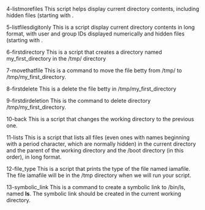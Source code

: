 4-listmorefiles
This script helps display current directory contents, including hidden files (starting with .

5-listfilesdigitonly
This is a script display current directory contents in long format, with user and group IDs displayed numerically and hidden files (starting with .

6-firstdirectory
This is a script that creates a directory named my_first_directory in the /tmp/ directory

7-movethatfile
This is a command to move the file betty from /tmp/ to /tmp/my_first_directory.

8-firstdelete
This is a delete the file betty in /tmp/my_first_directory

9-firstdirdeletion
This is the command to delete directory /tmp/my_first_directory.

10-back
This is a script that changes the working directory to the previous one.

11-lists
This is a script that lists all files (even ones with names beginning with a period character, which are normally hidden) in the current directory and the parent of the working directory and the /boot directory (in this order), in long format.

12-file_type
This is a script that prints the type of the file named iamafile. The file iamafile will be in the /tmp directory when we will run your script.

13-symbolic_link
This is a command to create a symbolic link to /bin/ls, named __ls__. The symbolic link should be created in the current working directory.


